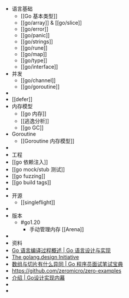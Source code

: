 - 语言基础
	- [[Go 基本类型]]
	- [[go/array]] & [[go/slice]]
	- [[go/error]]
	- [[go/panic]]
	- [[go/strings]]
	- [[go/rune]]
	- [[go/map]]
	- [[go/type]]
	- [[go/interface]]
- 并发
	- [[go/channel]]
	- [[go/goroutine]]
-
- [[defer]]
- 内存模型
	- [[go 内存]]
	- [[逃逸分析]]
	- [[go GC]]
- Goroutine
	- [[Goroutine 内存模型]]
-
- 工程
- [[go 依赖注入]]
- [[go mock/stub 测试]]
- [[go fuzzing]]
- [[go build tags]]
-
- 开源
	- [[singleflight]]
-
- 版本
	- #go1.20
		- 手动管理内存 [[Arena]]
-
- 资料
- [Go 语言编译过程概述 | Go 语言设计与实现](https://draveness.me/golang/docs/part1-prerequisite/ch02-compile/golang-compile-intro/)
- [The golang.design Initiative](https://golang.design/)
- [数组与切片有什么异同 | Go 程序员面试笔试宝典](https://golang.design/go-questions/slice/vs-array/)
- https://github.com/zeromicro/zero-examples
- [介绍 | Go设计实现内幕](https://www.hitzhangjie.pro/go-internals/)
-
-